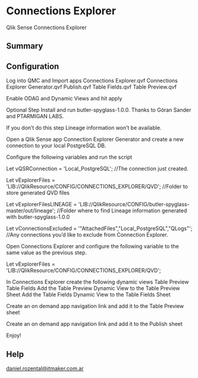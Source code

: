 # Connections Explorer
Qlik Sense Connections Explorer

## Summary

## Configuration

Log into QMC and Import apps
Connections Explorer.qvf
Connections Explorer Generator.qvf
Publish.qvf
Table Fields.qvf
Table Preview.qvf



Enable ODAG and Dynamic Views and hit apply


Optional Step Install and run butler-spyglass-1.0.0. Thanks to Göran Sander and PTARMIGAN LABS. 

If you don’t do this step Lineage information won’t be available.


Open a Qlik Sense app Connection Explorer Generator and create a new connection to your local PostgreSQL DB.




Configure the following variables and run the script

Let vQSRConnection = 'Local_PostgreSQL'; //The connection just created.

Let vExplorerFiles = 'LIB://QlikResource/CONFIG/CONNECTIONS_EXPLORER/QVD'; //Folder to store generated QVD files

Let vExplorerFilesLINEAGE = 'LIB://QlikResource/CONFIG/butler-spyglass-master/out/lineage'; //Folder where to find Lineage information generated with butler-spyglass-1.0.0

Let vConnectionsExcluded = '"AttachedFiles","Local_PostgreSQL","QLogs"'; //Any connections you’d like to exclude from Connection Explorer.

Open Connections Explorer and configure the following variable to the same value as the previous step.

Let vExplorerFiles = 'LIB://QlikResource/CONFIG/CONNECTIONS_EXPLORER/QVD';

In Connections Explorer create the following dynamic views
Table Preview
Table Fields
Add the Table Preview Dynamic View to the Table Preview Sheet
Add the Table Fields Dynamic View to the Table Fields Sheet

Create an on demand app navigation link and add it to the Table Preview sheet

Create an on demand app navigation link and add it to the Publish sheet


Enjoy!

## Help
daniel.rozental@itmaker.com.ar
